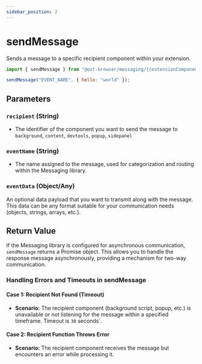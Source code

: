 ```yaml
---
sidebar_position: 2
---
```


# sendMessage

Sends a message to a specific recipient component within your extension.

```js
import { sendMessage } from "@ext-browser/messaging/{{extensionComponent}}";

sendMessage("EVENT_NAME", { hello: "world" });
```


## Parameters

### `recipient` (String)
- The identifier of the component you want to send the message to `background`, `content`, `devtools`, `popup`, `sidepanel`

### `eventName` (String)
- The name assigned to the message, used for categorization and routing within the Messaging library.

### `eventData` (Object/Any)
An optional data payload that you want to transmit along with the message. This data can be any format suitable for your communication needs (objects, strings, arrays, etc.).

## Return Value

If the Messaging library is configured for asynchronous communication, `sendMessage` returns a Promise object. This allows you to handle the response message asynchronously, providing a mechanism for two-way communication.

### Handling Errors and Timeouts in sendMessage

#### Case 1: Recipient Not Found (Timeout)

- **Scenario:** The recipient component (background script, popup, etc.) is unavailable or not listening for the message within a specified timeframe. Timeout is `30` seconds`.

#### Case 2: Recipient Function Throws Error

- **Scenario:** The recipient component receives the message but encounters an error while processing it.

